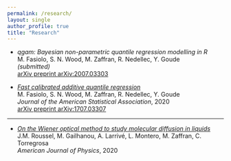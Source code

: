 ```yaml
---
permalink: /research/
layout: single
author_profile: true
title: "Research"
---
```


- *qgam: Bayesian non-parametric quantile regression modelling in R*  
M. Fasiolo, S. N. Wood, M. Zaffran, R. Nedellec, Y. Goude  
*(submitted)*  
[arXiv preprint arXiv:2007.03303](https://arxiv.org/pdf/2007.03303.pdf)  

- [*Fast calibrated additive quantile regression*](https://amstat.tandfonline.com/doi/abs/10.1080/01621459.2020.1725521)  
M. Fasiolo, S. N. Wood, M. Zaffran, R. Nedellec, Y. Goude  
*Journal of the American Statistical Association*, 2020  
[arXiv preprint arXiv:1707.03307](https://arxiv.org/pdf/1707.03307.pdf)


***

- [*On the Wiener optical method to study molecular diffusion in liquids*](https://aapt.scitation.org/doi/abs/10.1119/10.0001448)  
J.M. Roussel, M. Gailhanou, A. Larrivé, L. Montero, M. Zaffran, C. Torregrosa  
*American Journal of Physics*, 2020
